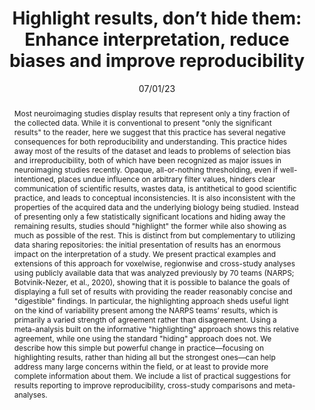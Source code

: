 ---
title: "Highlight results, don’t hide them: Enhance interpretation, reduce biases and improve reproducibility"

date: 07/01/23
authors_string: Paul Taylor, Richard Reynolds, Vince Calhoun, Javier Gonzalez-Castillo, Daniel Handwerker, Peter Bandettini, Amanda Mejia, Gang Chen
authors:
   - Paul Taylor
   - Richard Reynolds
   - Vince Calhoun
   - Javier Gonzalez-Castillo
   - Daniel Handwerker
   - Peter Bandettini
   - Amanda Mejia
   - Gang Chen
author_ids:
   - peter_bandettini
   - javier_gonzalezcastillo
   - dan_handwerker
journal: 'NeuroImage'
volume: 274.0
issue: 
pages: 120138
book_title: ''
publisher: ''
isbn: 
abstract: 'Most neuroimaging studies display results that represent only a tiny fraction of the collected data. While it is conventional to present &quot;only the significant results&quot; to the reader, here we suggest that this practice has several negative consequences for both reproducibility and understanding. This practice hides away most of the results of the dataset and leads to problems of selection bias and irreproducibility, both of which have been recognized as major issues in neuroimaging studies recently. Opaque, all-or-nothing thresholding, even if well-intentioned, places undue influence on arbitrary filter values, hinders clear communication of scientific results, wastes data, is antithetical to good scientific practice, and leads to conceptual inconsistencies. It is also inconsistent with the properties of the acquired data and the underlying biology being studied. Instead of presenting only a few statistically significant locations and hiding away the remaining results, studies should &quot;highlight&quot; the former while also showing as much as possible of the rest. This is distinct from but complementary to utilizing data sharing repositories: the initial presentation of results has an enormous impact on the interpretation of a study. We present practical examples and extensions of this approach for voxelwise, regionwise and cross-study analyses using publicly available data that was analyzed previously by 70 teams (NARPS; Botvinik-Nezer, et al., 2020), showing that it is possible to balance the goals of displaying a full set of results with providing the reader reasonably concise and &quot;digestible&quot; findings. In particular, the highlighting approach sheds useful light on the kind of variability present among the NARPS teams’ results, which is primarily a varied strength of agreement rather than disagreement. Using a meta-analysis built on the informative &quot;highlighting&quot; approach shows this relative agreement, while one using the standard &quot;hiding&quot; approach does not. We describe how this simple but powerful change in practice—focusing on highlighting results, rather than hiding all but the strongest ones—can help address many large concerns within the field, or at least to provide more complete information about them. We include a list of practical suggestions for results reporting to improve reproducibility, cross-study comparisons and meta-analyses.'
project_id: education
paper_url: https://www.sciencedirect.com/science/article/pii/S1053811923002896?via%3Dihub
doi: 10.1016/j.neuroimage.2023.120138
data_loc: 'https://pubmed.ncbi.nlm.nih.gov/32483374/'
code_loc: 'https://github.com/afni/apaper_highlight_narps'
file: '/assets/publications/'
file_name: ''
type: journal_article
layout: publication 
---
